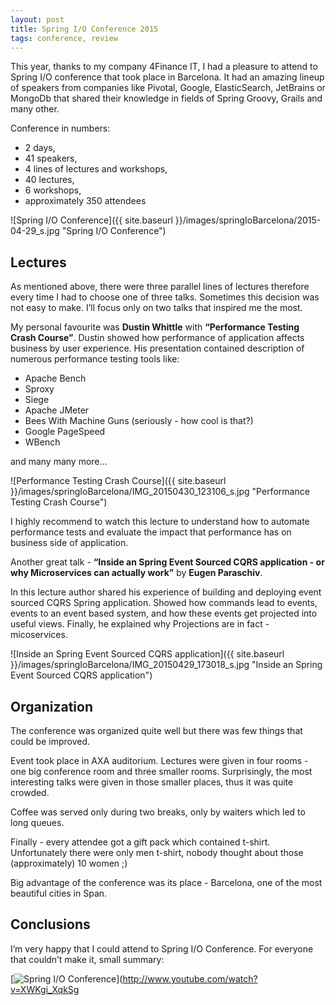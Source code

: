 ```yaml
---
layout: post
title: Spring I/O Conference 2015
tags: conference, review
---
```


This year, thanks to my company 4Finance IT, I had a pleasure to attend to Spring I/O conference that took place in Barcelona. It had an amazing lineup of speakers from companies like Pivotal, Google, ElasticSearch, JetBrains or MongoDb that shared their knowledge in fields of Spring Groovy, Grails and many other.

Conference in numbers:

- 2 days,
- 41 speakers, 
- 4 lines of lectures and workshops, 
- 40 lectures,
- 6 workshops,
- approximately 350 attendees


![Spring I/O Conference]({{ site.baseurl }}/images/springIoBarcelona/2015-04-29_s.jpg "Spring I/O Conference")


## Lectures
As mentioned above, there were three parallel lines of lectures therefore every time I had to choose one of three talks. Sometimes this decision was not easy to make. I’ll focus only on two talks that inspired me the most.

My personal favourite was <b>Dustin Whittle</b> with <b>“Performance Testing Crash Course”</b>.
Dustin showed how performance of application affects business by user experience. His presentation contained description of numerous performance testing tools like:

- Apache Bench
- Sproxy
- Siege
- Apache JMeter
- Bees With Machine Guns (seriously - how cool is that?)
- Google PageSpeed
- WBench

and many many more…

![Performance Testing Crash Course]({{ site.baseurl }}/images/springIoBarcelona/IMG_20150430_123106_s.jpg "Performance Testing Crash Course")

I highly recommend to watch this lecture to understand how to automate performance tests and evaluate the impact that performance has on business side of application.


Another great talk - <b>“Inside an Spring Event Sourced CQRS application - or why Microservices can actually work”</b> by <b>Eugen Paraschiv</b>. 

In this lecture author shared his experience of building and deploying event sourced CQRS Spring application. Showed how commands lead to events, events to an event based system, and how these events get projected into useful views. Finally, he explained why Projections are in fact - micoservices.

![Inside an Spring Event Sourced CQRS application]({{ site.baseurl }}/images/springIoBarcelona/IMG_20150429_173018_s.jpg "Inside an Spring Event Sourced CQRS application")

## Organization

The conference was organized quite well but there was few things that could be improved. 

Event took place in AXA auditorium. Lectures were given in four rooms - one big conference room and three smaller rooms. Surprisingly, the most interesting talks were given in those smaller places, thus it was quite crowded. 

Coffee was served only during two breaks, only by waiters which led to long queues.

Finally - every attendee got a  gift pack which contained t-shirt. Unfortunately there were only men t-shirt, nobody thought about those (approximately) 10 women ;)

Big advantage of the conference was its place - Barcelona, one of the most beautiful cities in Span.

## Conclusions
I’m very happy that I could attend to Spring I/O Conference. For everyone that couldn’t make it, small summary:

[![Spring I/O Conference](http://img.youtube.com/vi/XWKgi_XqkSg/0.jpg)](http://www.youtube.com/watch?v=XWKgi_XqkSg
